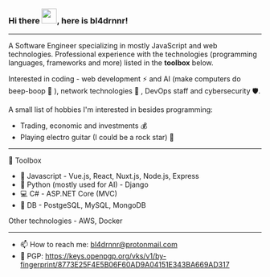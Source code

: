 ### Hi there <img src="https://raw.githubusercontent.com/MartinHeinz/MartinHeinz/master/wave.gif" width="30px">, here is bl4drnnr!
---

A Software Engineer specializing in mostly JavaScript and web technologies. Professional experience with the technologies (programming languages, frameworks and more) listed in the **toolbox** below.

Interested in coding - web development ⚡️ and AI (make computers do beep-boop 🤖 ), network technologies 📡 , DevOps staff and cybersecurity 🛡.

A small list of hobbies I'm interested in besides programming:
- Trading, economic and investments 💰
- Playing electro guitar (I could be a rock star) 🎸
---

🧰 Toolbox

- 🏅 Javascript - Vue.js, React, Nuxt.js, Node.js, Express
- 🐍 Python (mostly used for AI) - Django
- 💻 C# - ASP.NET Core (MVC)
- 📜 DB - PostgeSQL, MySQL, MongoDB

Other technologies - AWS, Docker

---

- 📫 How to reach me: bl4drnnr@protonmail.com
- 🔑 PGP: https://keys.openpgp.org/vks/v1/by-fingerprint/8773E25F4E5B06F60AD9A04151E343BA669AD317
